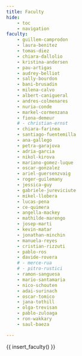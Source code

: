 ```yaml
---
title: Faculty
hide:
    - toc
    - navigation
faculty:
    - guillem-camprodon
    - laura-benitez
    - tomas-diez
    - chiara-dallolio
    - kristina-andersen
    - pau-artigas
    - audrey-belliot
    - sally-bourdon
    - bani-brusadin
    - milena-calvo
    - albert-canigueral
    - andres-colmenares
    - nuria-conde
    - markel-cormenzana
    - fiona-demeur
    # - christian-ernst
    - chiara-farinea
    - santiago-fuentemilla
    - ana-gallego
    - petra-garajova
    - adria-garcia
    - nikol-kirova
    - mariano-gomez-luque
    - oscar-gonzalez
    - ariel-guersenzvaig
    - roger-guilemany
    - jessica-guy
    - gabriele-jureviciute
    - mikel-llobera
    - lucas-pena
    - ce-quimera
    - angella-mackey
    - mathilde-marengo
    - josep-marti
    - kevin-matar
    - jonathan-minchin
    - manuela-reyes
    - cristian-rizzuti
    - pablo-ros
    - davide-rovera
    # - merce-rua
    # - pitro-rustici
    - ramon-sanguesa
    - mario-santamaria
    - nico-schouten
    - adai-surinach
    - oscar-tomico
    - jana-tothill
    - olga-trevisan
    - pablo-zuloaga
    - ron-wakkary
    - saul-baeza

---
```


{{ insert_faculty() }}
